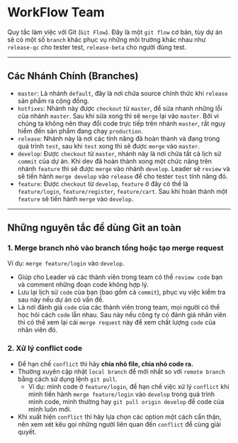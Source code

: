 # WorkFlow Team

Quy tắc làm việc với Git (`Git Flow`). Đây là một `git flow` cơ bản, tùy dự án sẽ có một số `branch` khác phục vụ những môi trường khác nhau như `release-qc` cho tester test, `release-beta` cho người dùng test.

---

## Các Nhánh Chính (Branches)

- `master`: Là nhánh `default`, đây là nơi chứa source chính thức khi `release` sản phẩm ra cộng đồng.
- `hotfixes`: Nhánh này được `checkout` từ `master`, để sửa nhanh những lỗi của nhánh `master`. Sau khi sửa xong thì sẽ `merge` lại vào `master`. Bởi vì chúng ta không nên thay đổi code trực tiếp trên nhánh `master`, rất nguy hiểm đến sản phẩm đang chạy `production`.
- `release`: Nhánh này là nơi các tính năng đã hoàn thành và đang trong quá trình `test`, sau khi `test` xong thì sẽ được `merge` vào `master`.
- `develop`: Được `checkout` từ `master`, nhánh này là nơi chứa tất cả lịch sử `commit` của dự án. Khi dev đã hoàn thành xong một chức năng trên nhánh `feature` thì sẽ được `merge` vào nhánh `develop`. Leader sẽ `review` và sẽ tiến hành `merge develop` vào `release` để cho tester `test` tính năng đó.
- `feature`: Được `checkout` từ `develop`, `feature` ở đây có thể là `feature/login`, `feature/register`, `feature/cart`. Sau khi hoàn thành một `feature` sẽ tiến hành `merge` vào `develop`.

---

## Những nguyên tắc để dùng Git an toàn

### 1. Merge branch nhỏ vào branch tổng hoặc tạo merge request

Ví dụ: `merge feature/login` vào `develop`.

- Giúp cho Leader và các thành viên trong team có thể `review code` bạn và comment những đoạn code không hợp lý.
- Lưu lại lịch sử `code` của bạn (bao gồm cả `commit`), phục vụ việc kiểm tra sau này nếu dự án có vấn đề.
- Là nơi đánh giá `code` của các thành viên trong team, mọi người có thể học hỏi cách `code` lẫn nhau. Sau này nếu công ty có đánh giá nhân viên thì có thể xem lại cái `merge request` này để xem chất lượng `code` của nhân viên đó.

### 2. Xử lý conflict code

- Để hạn chế `conflict` thì hãy **chia nhỏ file, chia nhỏ code ra.**
- Thường xuyên cập nhật `local branch` để mới nhất so với `remote branch` bằng cách sử dụng lệnh `git pull`.
    - Ví dụ: mình code ở `feature/login`, để hạn chế việc xử lý `conflict` khi mình tiến hành `merge feature/login` vào `develop` trong quá trình mình code, mình thường hay `git pull origin develop` để code của mình luôn mới.
- Khi xuất hiện `conflict` thì hãy lựa chọn các option một cách cẩn thận, nên xem xét kêu gọi những người liên quan đến `conflict` để cùng giải quyết.

